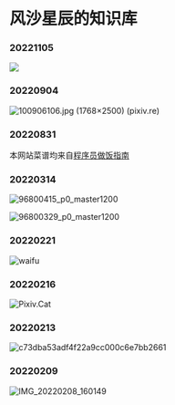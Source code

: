 # 风沙星辰的知识库

### 20221105

![](https://pixiv.re/101733315.jpg)

### 20220904

![[100906106.jpg (1768×2500) (pixiv.re)](https://pixiv.re/100906106.jpg)](https://pixiv.re/100906106.jpg)

### 20220831

本网站菜谱均来自[程序员做饭指南](https://github.com/Anduin2017/HowToCook)

### 20220314

![96800415_p0_master1200](https://pixiv.re/96800415.jpg)

![96800329_p0_master1200](https://pixiv.re/96800329.jpg)

### 20220221

![waifu](https://cdn.jsdelivr.net/gh//gary8177/pic@main/20220221_1645421710.png)

### 20220216

![Pixiv.Cat](https://pixiv.re/96274491.jpg)

### 20220213

![c73dba53adf4f22a9cc000c6e7bb2661](https://cdn.jsdelivr.net/gh//gary8177/pic@main/20220213_1644732054.jpg)

### 20220209

![IMG_20220208_160149](https://cdn.jsdelivr.net/gh//gary8177/pic@main/20220209_1644388140.jpg)
